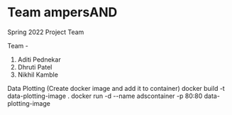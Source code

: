 # Team ampersAND
Spring 2022 Project Team 

Team - 
1. Aditi Pednekar
2. Dhruti Patel
3. Nikhil Kamble

Data Plotting (Create docker image and add it to container)
docker build -t data-plotting-image .
docker run -d --name adscontainer -p 80:80 data-plotting-image